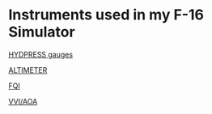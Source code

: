 # Instruments used in my F-16 Simulator

[HYDPRESS gauges](hydpress)

[ALTIMETER](altimeter)

[FQI](fuelgauge)

[VVI/AOA](vvi_aoa)
